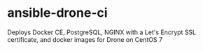 # ansible-drone-ci
Deploys Docker CE, PostgreSQL, NGINX with a Let's Encrypt SSL certificate, and docker images for Drone on CentOS 7
